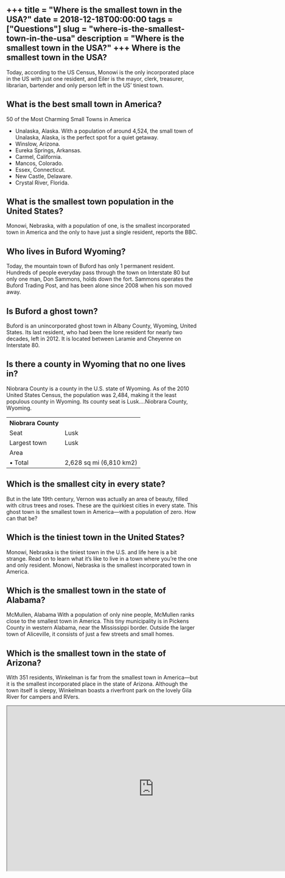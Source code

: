 +++
title = "Where is the smallest town in the USA?"
date = 2018-12-18T00:00:00
tags = ["Questions"]
slug = "where-is-the-smallest-town-in-the-usa"
description = "Where is the smallest town in the USA?"
+++
Where is the smallest town in the USA?
--------------------------------------

Today, according to the US Census, Monowi is the only incorporated place in the US with just one resident, and Eiler is the mayor, clerk, treasurer, librarian, bartender and only person left in the US’ tiniest town.

What is the best small town in America?
---------------------------------------

50 of the Most Charming Small Towns in America

- Unalaska, Alaska. With a population of around 4,524, the small town of Unalaska, Alaska, is the perfect spot for a quiet getaway.
- Winslow, Arizona.
- Eureka Springs, Arkansas.
- Carmel, California.
- Mancos, Colorado.
- Essex, Connecticut.
- New Castle, Delaware.
- Crystal River, Florida.

What is the smallest town population in the United States?
----------------------------------------------------------

Monowi, Nebraska, with a population of one, is the smallest incorporated town in America and the only to have just a single resident, reports the BBC.

Who lives in Buford Wyoming?
----------------------------

Today, the mountain town of Buford has only 1 permanent resident. Hundreds of people everyday pass through the town on Interstate 80 but only one man, Don Sammons, holds down the fort. Sammons operates the Buford Trading Post, and has been alone since 2008 when his son moved away.

Is Buford a ghost town?
-----------------------

Buford is an unincorporated ghost town in Albany County, Wyoming, United States. Its last resident, who had been the lone resident for nearly two decades, left in 2012. It is located between Laramie and Cheyenne on Interstate 80.

Is there a county in Wyoming that no one lives in?
--------------------------------------------------

Niobrara County is a county in the U.S. state of Wyoming. As of the 2010 United States Census, the population was 2,484, making it the least populous county in Wyoming. Its county seat is Lusk….Niobrara County, Wyoming.

<table><tr><th>Niobrara County</th></tr><tr><td>Seat</td><td>Lusk</td></tr><tr><td>Largest town</td><td>Lusk</td></tr><tr><td>Area</td></tr><tr><td>• Total</td><td>2,628 sq mi (6,810 km2)</td></tr></table>

Which is the smallest city in every state?
------------------------------------------

But in the late 19th century, Vernon was actually an area of beauty, filled with citrus trees and roses. These are the quirkiest cities in every state. This ghost town is the smallest town in America—with a population of zero. How can that be?

Which is the tiniest town in the United States?
-----------------------------------------------

Monowi, Nebraska is the tiniest town in the U.S. and life here is a bit strange. Read on to learn what it’s like to live in a town where you’re the one and only resident. Monowi, Nebraska is the smallest incorporated town in America.

Which is the smallest town in the state of Alabama?
---------------------------------------------------

McMullen, Alabama With a population of only nine people, McMullen ranks close to the smallest town in America. This tiny municipality is in Pickens County in western Alabama, near the Mississippi border. Outside the larger town of Aliceville, it consists of just a few streets and small homes.

Which is the smallest town in the state of Arizona?
---------------------------------------------------

With 351 residents, Winkelman is far from the smallest town in America—but it is the smallest incorporated place in the state of Arizona. Although the town itself is sleepy, Winkelman boasts a riverfront park on the lovely Gila River for campers and RVers.

<iframe allow="accelerometer; autoplay; clipboard-write; encrypted-media; gyroscope; picture-in-picture" allowfullscreen="" class="__youtube_prefs__  epyt-is-override  no-lazyload" data-no-lazy="1" data-origheight="433" data-origwidth="770" data-skipgform_ajax_framebjll="" height="433" id="_ytid_39589" loading="lazy" src="https://www.youtube.com/embed/v7AQ1avPR8s?enablejsapi=1&autoplay=0&cc_load_policy=0&cc_lang_pref=&iv_load_policy=1&loop=0&modestbranding=0&rel=1&fs=1&playsinline=0&autohide=2&theme=dark&color=red&controls=1&" title="YouTube player" width="770"></iframe>